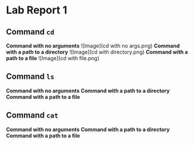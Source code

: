 # Lab Report 1

## Command `cd`
**Command with no arguments**
![Image](cd with no args.png)
**Command with a path to a directory**
![Image](cd with directory.png)
**Command with a path to a file**
![Image](cd with file.png)

## Command `ls`
**Command with no arguments**
**Command with a path to a directory**
**Command with a path to a file**

## Command `cat`
**Command with no arguments**
**Command with a path to a directory**
**Command with a path to a file**
